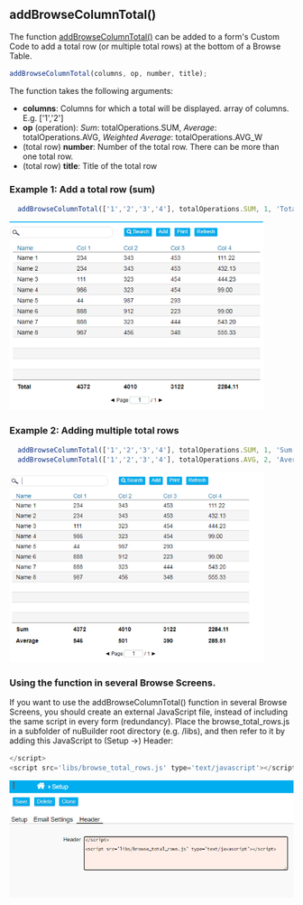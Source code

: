 ## addBrowseColumnTotal()

The function [addBrowseColumnTotal()](browse_total_rows.js) can be added to a form's Custom Code to add a total row (or multiple total rows) at the bottom of a Browse Table.

```javascript
addBrowseColumnTotal(columns, op, number, title); 
```

The function takes the following arguments:

- **columns**: Columns for which a total will be displayed. array of columns. E.g. ['1','2']
- **op** (operation): *Sum*: totalOperations.SUM, *Average*: totalOperations.AVG, *Weighted Average*: totalOperations.AVG_W
- (total row) **number**: Number of the total row. There can be more than one total row. 
- (total row) **title**: Title of the total row

### Example 1:  Add a total row (sum)

```javascript
  addBrowseColumnTotal(['1','2','3','4'], totalOperations.SUM, 1, 'Total');  
```

<p align="left">
  <img src="screenshots/Total Row.png" width="450">
</p>

### Example 2: Adding multiple total rows

```javascript
  addBrowseColumnTotal(['1','2','3','4'], totalOperations.SUM, 1, 'Sum');
  addBrowseColumnTotal(['1','2','3','4'], totalOperations.AVG, 2, 'Average');
```

<p align="left">
  <img src="screenshots/Total sum_average.png" width="450">
</p>


### Using the function in several Browse Screens.

If you want to use the addBrowseColumnTotal() function in several Browse Screens, you should create an external JavaScript file, instead of including the same script in every form (redundancy). Place the browse_total_rows.js in a subfolder of nuBuilder root directory (e.g. /libs), and then refer to it by adding this JavaScript to (Setup ->) Header:

```javascript
</script>
<script src='libs/browse_total_rows.js' type='text/javascript'></script>
```

<p align="left">
  <img src="screenshots/setup_header_include_js.jpg" >
</p>

